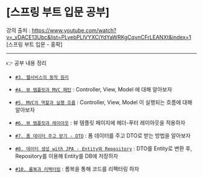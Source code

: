 # [스프링 부트 입문 공부]
강의 출처 : https://www.youtube.com/watch?v=_vDACE13Ubc&list=PLyebPLlVYXCiYdYaWRKgCqvnCFrLEANXt&index=1 [스프링 부트 입문 - 홍팍]

---
👉 공부 내용 정리 <br/>

- [`#3. 웹서비스의 동작 원리`](https://velog.io/@gogori6565/1)
- [`#4. 뷰 템플릿과 MVC 패턴`](https://velog.io/@gogori6565/%EC%8A%A4%ED%94%84%EB%A7%81-%EB%B6%80%ED%8A%B8-%EC%9E%85%EB%AC%B8-4-%EB%B7%B0-%ED%85%9C%ED%94%8C%EB%A6%BF%EA%B3%BC-MVC-%ED%8C%A8) : Controller, View, Model 에 대해 알아보자
    
- [`#5. MVC의 역할과 실행 흐름`](https://velog.io/@gogori6565/%EC%8A%A4%ED%94%84%EB%A7%81-%EB%B6%80%ED%8A%B8-%EC%9E%85%EB%AC%B8-5-MVC%EC%9D%98-%EC%97%AD%ED%95%A0%EA%B3%BC-%EC%8B%A4%ED%96%89-%ED%9D%90%EB%A6%84) : Controller, View, Model 이 실행되는 흐름에 대해 알아보자
    
- [`#6. 뷰 템플릿과 레이아웃`](https://velog.io/@gogori6565/%EC%8A%A4%ED%94%84%EB%A7%81-%EB%B6%80%ED%8A%B8-%EC%9E%85%EB%AC%B8-6-%EB%B7%B0-%ED%85%9C%ED%94%8C%EB%A6%BF%EA%B3%BC-%EB%A0%88%EC%9D%B4%EC%95%84%EC%9B%83) : 뷰 템플릿 페이지에 헤더-푸터 레이아웃을 적용하자
    
- [`#7. 폼 데이터 주고 받기 - DTO`](https://velog.io/@gogori6565/Spring-Boot-7-%ED%8F%BC-%EB%8D%B0%EC%9D%B4%ED%84%B0-%EC%A3%BC%EA%B3%A0-%EB%B0%9B%EA%B8%B0) : 폼 데이터를 주고 DTO로 받는 방법을 알아보자
    
- [`#8. 데이터 생성 with JPA - Entity와 Repository`](https://velog.io/@gogori6565/Spring-Boot-8-%EB%8D%B0%EC%9D%B4%ED%84%B0-%EC%83%9D%EC%84%B1-with-JPA) : DTO를 Entity로 변환 후, Repository를 이용해 Entity를 DB에 저장하자

- [`#10. 롬복과 리팩터링`](https://velog.io/@gogori6565/Spring-Boot-10-%EB%A1%AC%EB%B3%B5%EA%B3%BC-%EB%A6%AC%ED%8C%A9%ED%84%B0%EB%A7%81) : 롬복을 통해 코드를 리팩터링 하자

